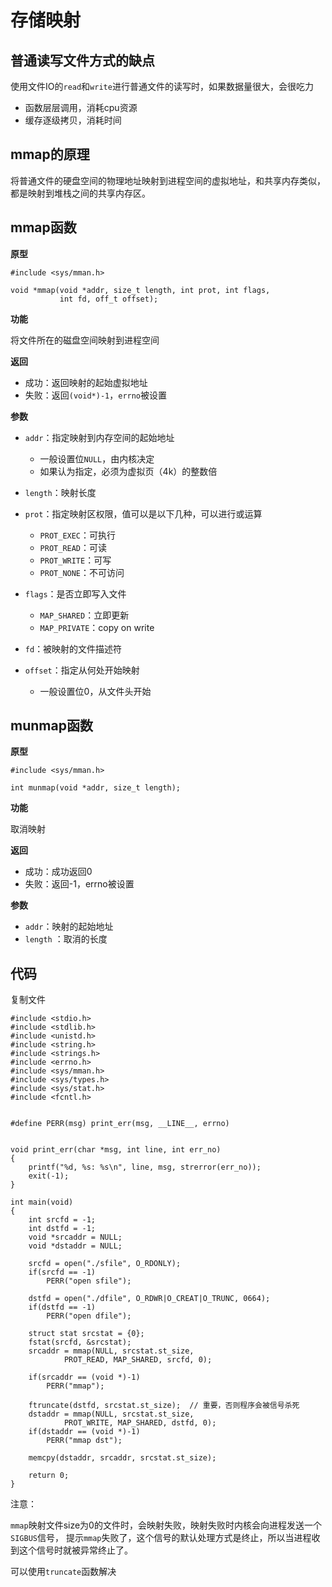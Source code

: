 # 存储映射

## 普通读写文件方式的缺点

使用文件IO的`read`和`write`进行普通文件的读写时，如果数据量很大，会很吃力

- 函数层层调用，消耗cpu资源
- 缓存逐级拷贝，消耗时间

## mmap的原理

将普通文件的硬盘空间的物理地址映射到进程空间的虚拟地址，和共享内存类似，都是映射到堆栈之间的共享内存区。


## mmap函数

**原型**

```
#include <sys/mman.h>

void *mmap(void *addr, size_t length, int prot, int flags,
           int fd, off_t offset);
```

**功能**

将文件所在的磁盘空间映射到进程空间

**返回**

- 成功：返回映射的起始虚拟地址
- 失败：返回`(void*)-1`，`errno`被设置

**参数**

- `addr`：指定映射到内存空间的起始地址
    - 一般设置位`NULL`，由内核决定
    - 如果认为指定，必须为虚拟页（4k）的整数倍

- `length`：映射长度

- `prot`：指定映射区权限，值可以是以下几种，可以进行或运算
    - `PROT_EXEC`：可执行
    - `PROT_READ`：可读
    - `PROT_WRITE`：可写
    - `PROT_NONE`：不可访问

- `flags`：是否立即写入文件
    - `MAP_SHARED`：立即更新
    - `MAP_PRIVATE`：copy on write

- `fd`：被映射的文件描述符

- `offset`：指定从何处开始映射
    - 一般设置位0，从文件头开始


## munmap函数

**原型**

```
#include <sys/mman.h>

int munmap(void *addr, size_t length);
```

**功能**

取消映射

**返回**

- 成功：成功返回0
- 失败：返回-1，errno被设置

**参数**

- `addr`：映射的起始地址
- `length` ：取消的长度

## 代码

复制文件

```
#include <stdio.h>
#include <stdlib.h>
#include <unistd.h>
#include <string.h>
#include <strings.h>
#include <errno.h>
#include <sys/mman.h>
#include <sys/types.h>
#include <sys/stat.h>
#include <fcntl.h>


#define PERR(msg) print_err(msg, __LINE__, errno)


void print_err(char *msg, int line, int err_no)
{
    printf("%d, %s: %s\n", line, msg, strerror(err_no));
    exit(-1);
}

int main(void)
{
    int srcfd = -1;
    int dstfd = -1;
    void *srcaddr = NULL;
    void *dstaddr = NULL;

    srcfd = open("./sfile", O_RDONLY);
    if(srcfd == -1)
        PERR("open sfile");

    dstfd = open("./dfile", O_RDWR|O_CREAT|O_TRUNC, 0664);
    if(dstfd == -1)
        PERR("open dfile");

    struct stat srcstat = {0};
    fstat(srcfd, &srcstat);
    srcaddr = mmap(NULL, srcstat.st_size,
            PROT_READ, MAP_SHARED, srcfd, 0);

    if(srcaddr == (void *)-1)
        PERR("mmap");

    ftruncate(dstfd, srcstat.st_size);  // 重要，否则程序会被信号杀死
    dstaddr = mmap(NULL, srcstat.st_size,
            PROT_WRITE, MAP_SHARED, dstfd, 0);
    if(dstaddr == (void *)-1)
        PERR("mmap dst");

    memcpy(dstaddr, srcaddr, srcstat.st_size);

    return 0;
}
```

注意：

`mmap`映射文件size为0的文件时，会映射失败，映射失败时内核会向进程发送一个`SIGBUS`信号，
提示`mmap`失败了，这个信号的默认处理方式是终止，所以当进程收到这个信号时就被异常终止了。

可以使用`truncate`函数解决
